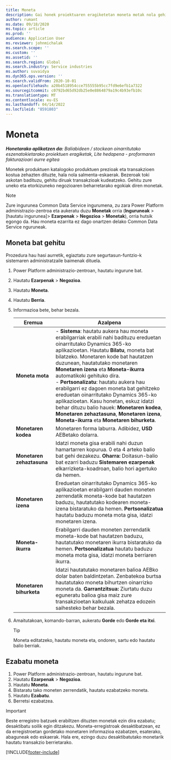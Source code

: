 ```yaml
---
title: Moneta
description: Gai honek proiektuaren eragiketetan moneta motak nola gehitu eta kentzeari buruzko informazioa eskaintzen du.
author: rumant
ms.date: 09/18/2020
ms.topic: article
ms.prod: ''
audience: Application User
ms.reviewer: johnmichalak
ms.search.scope: ''
ms.custom: ''
ms.assetid: ''
ms.search.region: Global
ms.search.industry: Service industries
ms.author: suvaidya
ms.dyn365.ops.version: ''
ms.search.validFrom: 2020-10-01
ms.openlocfilehash: a20b4518954cce755555b95cc7fd9e6efb1a7322
ms.sourcegitcommit: c0792bd65d92db25e0e8864879a19c4b93efb10c
ms.translationtype: MT
ms.contentlocale: eu-ES
ms.lasthandoff: 04/14/2022
ms.locfileid: "8591803"
---
```

# <a name="currency"></a>Moneta

_**Honetarako aplikatzen da:** Baliabideen / stockean oinarritutako eszenatokietarako proiektuen eragiketak, Lite hedapena - proformaren fakturazioari aurre egitea_



Monetek produktuen katalogoko produktuen prezioak eta transakzioen kostua zehazten dituzte, hala nola salmenta-eskaerak. Bezeroak toki askotan badituzu, gehitu diruak transakzioak kudeatzeko. Gehitu zure uneko eta etorkizuneko negozioaren beharretarako egokiak diren monetak.  

> [!NOTE]
> Zure ingurunea Common Data Service ingurumena, zu zara Power Platform administrazio-zentroa eta aukeratu duzu **Monetak** orria (**Inguruneak** > [hautatu ingurunea]> **Ezarpenak** > **Negozioa** > **Monetak**), orria hutsik egongo da. Hau moneta ezarrita ez dago onartzen delako Common Data Service nguruneak.

## <a name="add-a-currency"></a>Moneta bat gehitu  
Prozedura hau hasi aurretik, egiaztatu zure segurtasun-funtzio-k sistemaren administratzaile baimenak dituela. 

1. Power Platform administrazio-zentroan, hautatu ingurune bat. 
2. Hautatu **Ezarpenak** > **Negozioa**.
3. Hautatu **Moneta**.  
4. Hautatu **Berria**.  
5. Informazioa bete, behar bezala.  


   |          Eremua          |                                                                                                                                                                                                                                                                                                                                                                            Azalpena                                                                                                                                                                                                                                                                                                                                                                            |
   |-------------------------|-------------------------------------------------------------------------------------------------------------------------------------------------------------------------------------------------------------------------------------------------------------------------------------------------------------------------------------------------------------------------------------------------------------------------------------------------------------------------------------------------------------------------------------------------------------------------------------------------------------------------------------------------------------------------------------------------------------------------------------------------------------------|
   |    **Moneta mota**    | - **Sistema**: hautatu aukera hau moneta erabilgarriak erabili nahi badituzu ereduetan oinarritutako Dynamics 365-ko aplikazioetan. Hautatu **Bilatu**, moneta bat bilatzeko. Monetaren kode bat hautatzen duzunean, hautatutako monetaren **Monetaren izena** eta **Moneta-ikurra** automatikoki gehituko dira.<br />- **Pertsonalizatu**: hautatu aukera hau erabilgarri ez dagoen moneta bat gehitzeko ereduetan oinarritutako Dynamics 365-ko aplikazioetan. Kasu honetan, eskuz idatzi behar dituzu balio hauek: **Monetaren kodea**, **Monetaren zehaztasuna**, **Monetaren izena**, **Moneta-ikurra** eta **Monetaren bihurketa**. |
   |    **Monetaren kodea**    |                                                                                                                                                                                                                                                                                                                                            Monetaren forma laburra. Adibidez, **USD** AEBetako dolarra.                                                                                                                                                                                                                                                                                                                                            |
   | **Monetaren zehaztasuna**  |                                                                                                                                                                                  Idatzi moneta gisa erabili nahi duzun hamartarren kopurua.  0 eta 4 arteko balio bat gehi dezakezu. **Oharra:**  Doitasun-balio bat ezarri baduzu **Sistemaren ezarpenak** elkarrizketa-koadroan, balio hori agertuko da hemen.                                                                                                                                                                                  |
   |    **Monetaren izena**    |                                                                                                                                                                                                                                         Ereduetan oinarritutako Dynamics 365-ko aplikazioetan erabilgarri dauden moneten zerrendatik moneta-kode bat hautatzen baduzu, hautatutako kodearen moneta-izena bistaratuko da hemen. **Pertsonalizatua** hautatu baduzu moneta mota gisa, idatzi monetaren izena.                                                                                                                                                                                                                                          |
   |   **Moneta-ikurra**   |                                                                                                                                                                                                                                                                      Erabilgarri dauden moneten zerrendatik moneta-kode bat hautatzen baduzu, hautatutako monetaren ikurra bistaratuko da hemen. **Pertsonalizatua** hautatu baduzu moneta mota gisa, idatzi moneta berriaren ikurra.                                                                                                                                                                                                                                                                       |
   | **Monetaren bihurketa** |                                                                                                                                                                                                                                     Idatzi hautatutako monetaren balioa AEBko dolar baten baldintzetan. Zenbatekoa burtsa hautatutako moneta bihurtzen oinarrizko moneta da. **Garrantzitsua:** Ziurtatu duzu eguneratu balioa gisa maiz zure transakzioetan kalkuluak zehatza edozein saihesteko behar bezala.                                                                                                                                                                                                                                      |


6. Amaitutakoan, komando-barran, aukeratu **Gorde** edo **Gorde eta itxi**.  

   > [!TIP]
   >  Moneta editatzeko, hautatu moneta eta, ondoren, sartu edo hautatu balio berriak.  

## <a name="delete-a-currency"></a>Ezabatu moneta  

1. Power Platform administrazio-zentroan, hautatu ingurune bat. 
2. Hautatu **Ezarpenak** > **Negozioa**.
3. Hautatu **Moneta**.  
4. Bistaratu tako moneten zerrendatik, hautatu ezabatzeko moneta.  
5. Hautatu **Ezabatu**.  
6. Berretsi ezabatzea.  

> [!IMPORTANT]
>  Beste erregistro batzuek erabiltzen dituzten monetak ezin dira ezabatu; desaktibatu soilik egin ditzakezu. Moneta-erregistroak desaktibatzean, ez da erregistroetan gordetako monetaren informazioa ezabatzen, esaterako, abaguneak edo eskaerak. Hala ere, ezingo duzu desaktibatutako monetarik hautatu transakzio berrietarako.  


[!INCLUDE[footer-include](../includes/footer-banner.md)]